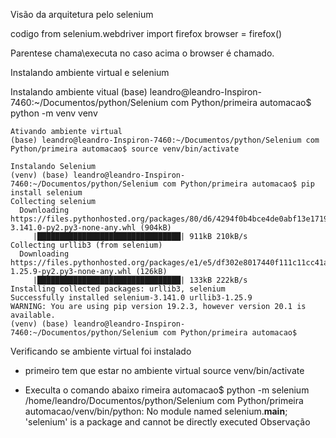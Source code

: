 Visão da arquitetura pelo selenium

  codigo
  from selenium.webdriver import firefox
  browser = firefox()

Parentese chama\executa
no caso acima o browser é chamado.


Instalando ambiente virtual e selenium

Instalando ambiente vitual
    (base) leandro@leandro-Inspiron-7460:~/Documentos/python/Selenium com Python/primeira automacao$ python -m venv venv

    Ativando ambiente virtual
    (base) leandro@leandro-Inspiron-7460:~/Documentos/python/Selenium com Python/primeira automacao$ source venv/bin/activate

    Instalando Selenium
    (venv) (base) leandro@leandro-Inspiron-7460:~/Documentos/python/Selenium com Python/primeira automacao$ pip install selenium
    Collecting selenium
      Downloading https://files.pythonhosted.org/packages/80/d6/4294f0b4bce4de0abf13e17190289f9d0613b0a44e5dd6a7f5ca98459853/selenium-3.141.0-py2.py3-none-any.whl (904kB)
         |████████████████████████████████| 911kB 210kB/s
    Collecting urllib3 (from selenium)
      Downloading https://files.pythonhosted.org/packages/e1/e5/df302e8017440f111c11cc41a6b432838672f5a70aa29227bf58149dc72f/urllib3-1.25.9-py2.py3-none-any.whl (126kB)
         |████████████████████████████████| 133kB 222kB/s
    Installing collected packages: urllib3, selenium
    Successfully installed selenium-3.141.0 urllib3-1.25.9
    WARNING: You are using pip version 19.2.3, however version 20.1 is available.
    (venv) (base) leandro@leandro-Inspiron-7460:~/Documentos/python/Selenium com Python/primeira automacao$


Verificando se ambiente virtual foi instalado
  * primeiro tem que estar no ambiente virtual
    source venv/bin/activate

  * Execulta o comando abaixo 
        rimeira automacao$ python -m
      selenium
      /home/leandro/Documentos/python/Selenium com Python/primeira automacao/venv/bin/python:
      No module named selenium.__main__; 'selenium' is a package and cannot be directly executed
      Observação
